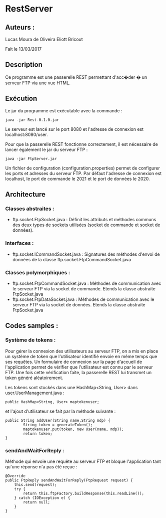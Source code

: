 # RestServer

## Auteurs :

Lucas Moura de Oliveira
Eliott Bricout

Fait le 13/03/2017

## Description

 Ce programme est une passerelle REST permettant d'acc�der � un serveur FTP via une vue HTML.

## Exécution

 Le jar du programme est exécutable avec la commande :
 
	java -jar Rest-0.1.0.jar
	
 Le serveur est lancé sur le port 8080 et l'adresse de connexion est localhost:8080/user.

 Pour que la passerelle REST fonctionne correctement, il est nécessaire de lancer également le jar du serveur FTP :
 
	java -jar FtpServer.jar
	
 Un fichier de configuration (configuration.properties) permet de configurer les ports et adresses du serveur FTP.
 Par défaut l'adresse de connexion est localhost, le port de commande le 2021 et le port de données le 2020.
 
## Architecture

### Classes abstraites : 

 - ftp.socket.FtpSocket.java : Définit les attributs et méthodes communs des deux types de sockets utilisées (socket de commande et socket de données).

### Interfaces :

 - ftp.socket.ICommandSocket.java : Signatures des méthodes d'envoi de données de la classe ftp.socket.FtpCommandSocket.java

### Classes polymorphiques :

 - ftp.socket.FtpCommandSocket.java : Méthodes de communication avec le serveur FTP via la socket de commande. Etends la classe abstraite FtpSocket.java
 - ftp.socket.FtpDataSocket.java : Méthodes de communication avec le serveur FTP via la socket de données. Etends la classe abstraite FtpSocket.java
 
## Codes samples :

### Système de tokens : 

Pour gérer la connexion des utilisateurs au serveur FTP, on a mis en place un système de token que l'utilisateur identifié envoie en même temps que ses requêtes. Un formulaire de connexion sur la page d'accueil de l'application permet de vérifier que l'utilisateur est connu par le serveur FTP. Une fois cette vérification faite, la passerelle REST lui transmet un token généré aléatoirement.
 
Les tokens sont stockés dans une HashMap<String, User> dans user.UserManagement.java : 

	public HashMap<String, User> maptokenuser; 
	
et l'ajout d'utilisateur se fait par la méthode suivante : 

	public String addUser(String name,String mdp) {
			String token = generateToken();
			maptokenuser.put(token, new User(name, mdp));
			return token;
	}
	
### sendAndWaitForReply :

 Méthode qui envoie une requête au serveur FTP et bloque l'application tant qu'une réponse n'a pas été reçue :
 
	@Override
	public FtpReply sendAndWaitForReply(FtpRequest request) {
		this.send(request);
		try {
			return this.ftpFactory.buildResponse(this.readLine());
		} catch (IOException e) {
			return null;
		}
	}